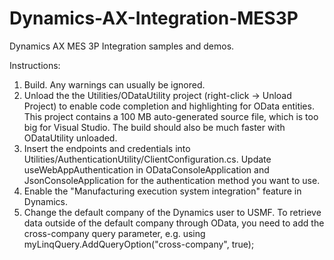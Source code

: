 # Dynamics-AX-Integration-MES3P
Dynamics AX MES 3P Integration samples and demos.

Instructions:
1. Build. Any warnings can usually be ignored.
2. Unload the the Utilities/ODataUtility project (right-click -> Unload Project) to enable code completion and highlighting for OData entities.
This project contains a 100 MB auto-generated source file, which is too big for Visual Studio. The build should also be much faster with ODataUtility unloaded.
3. Insert the endpoints and credentials into Utilities/AuthenticationUtility/ClientConfiguration.cs. Update useWebAppAuthentication in ODataConsoleApplication and JsonConsoleApplication for the authentication method you want to use.
4. Enable the "Manufacturing execution system integration" feature in Dynamics.
5. Change the default company of the Dynamics user to USMF. To retrieve data outside of the default company through OData, you need to add the cross-company query parameter, e.g. using myLinqQuery.AddQueryOption("cross-company", true);
